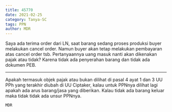 ```yaml
---
title: 45770
date: 2021-02-25
category: Tanya-SC
tags: PPN
author: MDR
---
```


Saya ada terima order dari LN, saat barang sedang proses produksi buyer melakukan cancel order. Namun buyer akan tetap melakukan pembayaran atas cancel order tsb. Pertanyaannya uang masuk nanti akan dikenakan pajak atau tidak? Karena tidak ada penyerahan barang dan tidak ada dokumen PEB.

---

Apakah termasuk objek pajak atau bukan dilihat di pasal 4 ayat 1 dan 3 UU PPh yang terakhir diubah di UU Ciptaker, kalau untuk PPNnya dilihat lagi apakah ada arus barang/jasa yang diberikan. Kalau tidak ada barang keluar maka tidak tidak ada unsur PPNnya.

`MDR`
